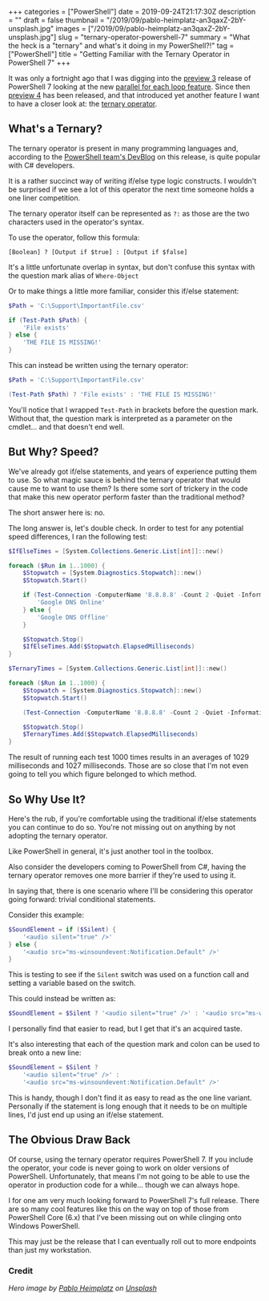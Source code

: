 +++
categories = ["PowerShell"]
date = 2019-09-24T21:17:30Z
description = ""
draft = false
thumbnail = "/2019/09/pablo-heimplatz-an3qaxZ-2bY-unsplash.jpg"
images = ["/2019/09/pablo-heimplatz-an3qaxZ-2bY-unsplash.jpg"]
slug = "ternary-operator-powershell-7"
summary = "What the heck is a \"ternary\" and what's it doing in my PowerShell?!"
tag = ["PowerShell"]
title = "Getting Familiar with the Ternary Operator in PowerShell 7"
+++


It was only a fortnight ago that I was digging into the [preview 3](https://github.com/PowerShell/PowerShell/releases/tag/v7.0.0-preview.3) release of PowerShell 7 looking at the new [parallel for each loop feature](__GHOST_URL__/2019/09/10/powershell7-foreach-parallel/). Since then [preview 4](https://github.com/PowerShell/PowerShell/releases/tag/v7.0.0-preview.4) has been released, and that introduced yet another feature I want to have a closer look at: the [ternary operator](https://en.wikipedia.org/wiki/%3F:).

## What's a Ternary?

The ternary operator is present in many programming languages and, according to the [PowerShell team's DevBlog](https://devblogs.microsoft.com/powershell/powershell-7-preview-4) on this release, is quite popular with C# developers.

It is a rather succinct way of writing if/else type logic constructs. I wouldn't be surprised if we see a lot of this operator the next time someone holds a one liner competition.

The ternary operator itself can be represented as `?:` as those are the two characters used in the operator's syntax.

To use the operator, follow this formula:

```
[Boolean] ? [Output if $true] : [Output if $false]
```

<p class="warning">It's a little unfortunate overlap in syntax, but don't confuse this syntax with the question mark alias of <code>Where-Object</code></p>

Or to make things a little more familiar, consider this if/else statement:

```powershell
$Path = 'C:\Support\ImportantFile.csv'

if (Test-Path $Path) {
	'File exists'
} else {
    'THE FILE IS MISSING!'
}
```

This can instead be written using the ternary operator:

```powershell
$Path = 'C:\Support\ImportantFile.csv'

(Test-Path $Path) ? 'File exists' : 'THE FILE IS MISSING!'
```

You'll notice that I wrapped `Test-Path` in brackets before the question mark. Without that, the question mark is interpreted as a parameter on the cmdlet... and that doesn't end well.

## But Why? Speed?

We've already got if/else statements, and years of experience putting them to use. So what magic sauce is behind the ternary operator that would cause me to want to use them? Is there some sort of trickery in the code that make this new operator perform faster than the traditional method?

The short answer here is: no.

The long answer is, let's double check. In order to test for any potential speed differences, I ran the following test:

```powershell
$IfElseTimes = [System.Collections.Generic.List[int]]::new()

foreach ($Run in 1..1000) {
    $Stopwatch = [System.Diagnostics.Stopwatch]::new()
    $Stopwatch.Start()

    if (Test-Connection -ComputerName '8.8.8.8' -Count 2 -Quiet -InformationAction Ignore) {
        'Google DNS Online'
    } else {
        'Google DNS Offline'
    }

    $Stopwatch.Stop()
    $IfElseTimes.Add($Stopwatch.ElapsedMilliseconds)
}

$TernaryTimes = [System.Collections.Generic.List[int]]::new()

foreach ($Run in 1..1000) {
    $Stopwatch = [System.Diagnostics.Stopwatch]::new()
    $Stopwatch.Start()

    (Test-Connection -ComputerName '8.8.8.8' -Count 2 -Quiet -InformationAction Ignore) ? 'Google DNS Online' : 'Google DNS Offline'

    $Stopwatch.Stop()
    $TernaryTimes.Add($Stopwatch.ElapsedMilliseconds)
}
```

The result of running each test 1000 times results in an averages of 1029 milliseconds and 1027 milliseconds. Those are so close that I'm not even going to tell you which figure belonged to which method.

## So Why Use It?

Here's the rub, if you're comfortable using the traditional if/else statements you can continue to do so. You're not missing out on anything by not adopting the ternary operator.

Like PowerShell in general, it's just another tool in the toolbox.

Also consider the developers coming to PowerShell from C#, having the ternary operator removes one more barrier if they're used to using it.

In saying that, there is one scenario where I'll be considering this operator going forward: trivial conditional statements.

Consider this example:

```powershell
$SoundElement = if ($Silent) {
    '<audio silent="true" />'
} else {
    '<audio src="ms-winsoundevent:Notification.Default" />'
}
```

This is testing to see if the `Silent` switch was used on a function call and setting a variable based on the switch.

This could instead be written as:

```powershell
$SoundElement = $Silent ? '<audio silent="true" />' : '<audio src="ms-winsoundevent:Notification.Default" />'
```

I personally find that easier to read, but I get that it's an acquired taste.

It's also interesting that each of the question mark and colon can be used to break onto a new line:

```powershell
$SoundElement = $Silent ?
    '<audio silent="true" />' :
    '<audio src="ms-winsoundevent:Notification.Default" />'
```

This is handy, though I don't find it as easy to read as the one line variant. Personally if the statement is long enough that it needs to be on multiple lines, I'd just end up using an if/else statement.

## The Obvious Draw Back

Of course, using the ternary operator requires PowerShell 7. If you include the operator, your code is never going to work on older versions of PowerShell. Unfortunately, that means I'm not going to be able to use the operator in production code for a while... though we can always hope.

I for one am very much looking forward to PowerShell 7's full release. There are so many cool features like this on the way on top of those from PowerShell Core (6.x) that I've been missing out on while clinging onto Windows PowerShell.

This may just be the release that I can eventually roll out to more endpoints than just my workstation.



### Credit

_Hero image by [Pablo Heimplatz](https://unsplash.com/@pabloheimplatz?utm_source=unsplash&utm_medium=referral&utm_content=creditCopyText) on [Unsplash](https://unsplash.com/?utm_source=unsplash&utm_medium=referral&utm_content=creditCopyText)_

